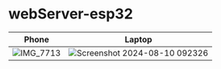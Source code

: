 # webServer-esp32

| Phone | Laptop  |
| -- | -- |
|![IMG_7713](https://github.com/user-attachments/assets/92b36290-759f-473b-b6a4-56ed300a5180) |  ![Screenshot 2024-08-10 092326](https://github.com/user-attachments/assets/06a2894f-42b7-40d2-b50a-f67577a129af) |
